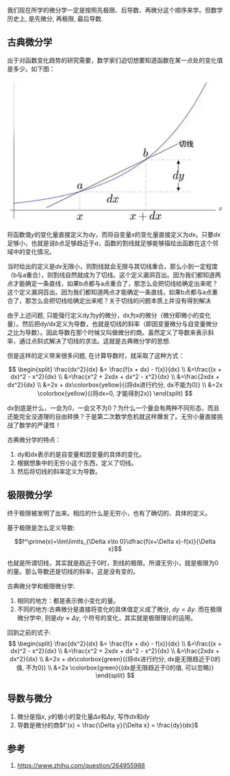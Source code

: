 
我们现在所学的微分学一定是按照先极限、后导数、再微分这个顺序来学。但数学历史上, 是先微分, 再极限, 最后导数.


## 古典微分学

出于对函数变化趋势的研究需要，数学家们迫切想要知道函数在某一点处的变化值是多少。如下图：


![alt text](微分-导数/1.png)

将函数值$y$的变化量直接定义为$dy$，而将自变量$x$的变化量直接定义为$dx$。只要$dx$足够小，也就是说$b$点足够趋近于$a$，函数的割线就足够能够描绘出函数在这个邻域中的变化情况。

当时给出的定义是$dx$无限小，则割线就会无限与其切线重合。那么小到一定程度（b与a重合），则割线自然就成为了切线。这个定义漏洞百出。因为我们都知道两点才能确定一条直线，如果b点都与a点重合了，那怎么会把切线给确定出来呢？这个定义漏洞百出。因为我们都知道两点才能确定一条直线，如果b点都与a点重合了，那怎么会把切线给确定出来呢？关于切线的问题本质上并没有得到解决

由于上述问题, 只能强行定义dy为y的微分，dx为x的微分（微分即微小的变化量）。然后把dy/dx定义为导数，也就是切线的斜率（即因变量微分与自变量微分之比为导数）。因此导数在那个时候又叫做微分的商。虽然定义了导数来表示斜率，通过点斜式解决了切线的求法。这就是古典微分学的思想.

但是这样的定义带来很多问题, 在计算导数时，就采取了这种方式：

$$
\begin{split} 
\frac{dx^2}{dx} &= \frac{f(x + dx) - f(x)}{dx}  \\ 
&=\frac{(x + dx)^2 - x^2}{dx} \\ 
&=\frac{x^2 + 2xdx + dx^2 - x^2}{dx} \\
&=\frac{2xdx + dx^2}{dx} \\
&=2x + dx\colorbox{yellow}{(将dx进行约分, dx不能为0)} \\
&=2x \colorbox{yellow}{(将dx=0, 才能得到2x)}
\end{split}
$$


dx到底是什么，一会为0，一会又不为0？为什么一个量会有两种不同形态，而且还能完全没道理的自由转换？于是第二次数学危机就这样爆发了。无穷小量直接挑战了数学的严谨性！

古典微分学的特点：
1. dy和dx表示的是自变量和因变量的具体的变化。
2. 根据想象中的无穷小这个东西，定义了切线。
3. 然后将切线的斜率定义为导数。


## 极限微分学
终于极限被发明了出来。相应的什么是无穷小，也有了确切的、具体的定义。

基于极限是怎么定义导数:


$$f^\prime(x)=\lim\limits_{\Delta x\to 0}\dfrac{f(x+\Delta x)-f(x)}{\Delta x}$$


也就是所谓切线，其实就是趋近于0时，割线的极限。所谓无穷小，就是极限为0的量。那么导数还是切线的斜率，这是没有变的。

古典微分学和极限微分学:

1. 相同的地方：都是表示微小变化的量。
2. 不同的地方:古典微分是直接将变化的具体值定义成了微分, $dy = \Delta y$. 而在极限微分学中, 则是$dy \approx  \Delta y$, 个符号的变化，其实就是极限理论的运用。


回到之前的式子:
$$
\begin{split} 
\frac{dx^2}{dx} &= \frac{f(x + dx) - f(x)}{dx}  \\ 
&=\frac{(x + dx)^2 - x^2}{dx} \\ 
&=\frac{x^2 + 2xdx + dx^2 - x^2}{dx} \\
&=\frac{2xdx + dx^2}{dx} \\
&=2x + dx\colorbox{green}{(将dx进行约分, dx是无限趋近于0的值, 不为0)} \\
&=2x \colorbox{green}{(dx是无限趋近于0的值, 可以忽略)}
\end{split}
$$

## 导数与微分
1. 微分是指$x$, $y$的极小的变化量$\Delta x$和$\Delta y$, 写作$dx$和$dy$
2. 导数是微分的商$f'(x) = \frac{\Delta y}{\Delta x} = \frac{dy}{dx}$




























## 参考

1. https://www.zhihu.com/question/264955988





























